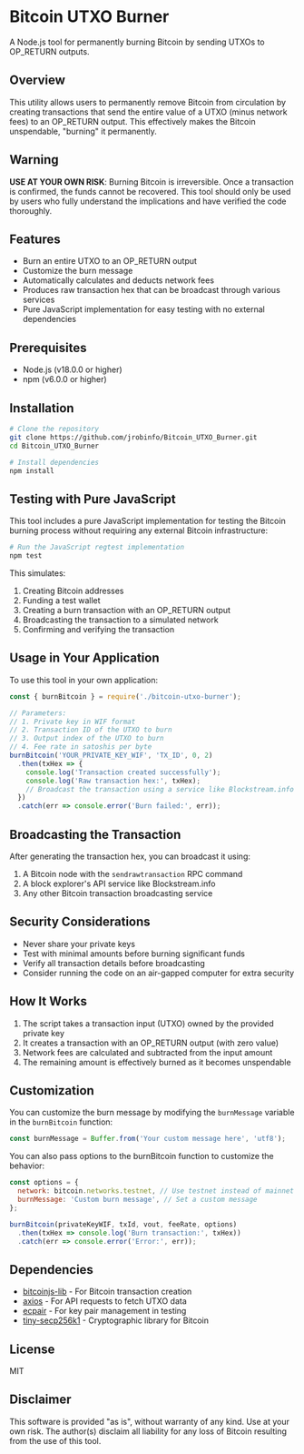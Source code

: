 # Bitcoin UTXO Burner

A Node.js tool for permanently burning Bitcoin by sending UTXOs to OP_RETURN outputs.

## Overview

This utility allows users to permanently remove Bitcoin from circulation by creating transactions that send the entire value of a UTXO (minus network fees) to an OP_RETURN output. This effectively makes the Bitcoin unspendable, "burning" it permanently.

## Warning

**USE AT YOUR OWN RISK**: Burning Bitcoin is irreversible. Once a transaction is confirmed, the funds cannot be recovered. This tool should only be used by users who fully understand the implications and have verified the code thoroughly.

## Features

- Burn an entire UTXO to an OP_RETURN output
- Customize the burn message
- Automatically calculates and deducts network fees
- Produces raw transaction hex that can be broadcast through various services
- Pure JavaScript implementation for easy testing with no external dependencies

## Prerequisites

- Node.js (v18.0.0 or higher)
- npm (v6.0.0 or higher)

## Installation

```bash
# Clone the repository
git clone https://github.com/jrobinfo/Bitcoin_UTXO_Burner.git
cd Bitcoin_UTXO_Burner

# Install dependencies
npm install
```

## Testing with Pure JavaScript

This tool includes a pure JavaScript implementation for testing the Bitcoin burning process without requiring any external Bitcoin infrastructure:

```bash
# Run the JavaScript regtest implementation
npm test
```

This simulates:
1. Creating Bitcoin addresses
2. Funding a test wallet
3. Creating a burn transaction with an OP_RETURN output
4. Broadcasting the transaction to a simulated network
5. Confirming and verifying the transaction

## Usage in Your Application

To use this tool in your own application:

```javascript
const { burnBitcoin } = require('./bitcoin-utxo-burner');

// Parameters:
// 1. Private key in WIF format
// 2. Transaction ID of the UTXO to burn
// 3. Output index of the UTXO to burn
// 4. Fee rate in satoshis per byte
burnBitcoin('YOUR_PRIVATE_KEY_WIF', 'TX_ID', 0, 2)
  .then(txHex => {
    console.log('Transaction created successfully');
    console.log('Raw transaction hex:', txHex);
    // Broadcast the transaction using a service like Blockstream.info
  })
  .catch(err => console.error('Burn failed:', err));
```

## Broadcasting the Transaction

After generating the transaction hex, you can broadcast it using:

1. A Bitcoin node with the `sendrawtransaction` RPC command
2. A block explorer's API service like Blockstream.info
3. Any other Bitcoin transaction broadcasting service

## Security Considerations

- Never share your private keys
- Test with minimal amounts before burning significant funds
- Verify all transaction details before broadcasting
- Consider running the code on an air-gapped computer for extra security

## How It Works

1. The script takes a transaction input (UTXO) owned by the provided private key
2. It creates a transaction with an OP_RETURN output (with zero value)
3. Network fees are calculated and subtracted from the input amount
4. The remaining amount is effectively burned as it becomes unspendable

## Customization

You can customize the burn message by modifying the `burnMessage` variable in the `burnBitcoin` function:

```javascript
const burnMessage = Buffer.from('Your custom message here', 'utf8');
```

You can also pass options to the burnBitcoin function to customize the behavior:
```javascript
const options = {
  network: bitcoin.networks.testnet, // Use testnet instead of mainnet
  burnMessage: 'Custom burn message', // Set a custom message
};

burnBitcoin(privateKeyWIF, txId, vout, feeRate, options)
  .then(txHex => console.log('Burn transaction:', txHex))
  .catch(err => console.error('Error:', err));
```

## Dependencies

- [bitcoinjs-lib](https://github.com/bitcoinjs/bitcoinjs-lib) - For Bitcoin transaction creation
- [axios](https://github.com/axios/axios) - For API requests to fetch UTXO data
- [ecpair](https://github.com/bitcoinjs/ecpair) - For key pair management in testing
- [tiny-secp256k1](https://github.com/bitcoinjs/tiny-secp256k1) - Cryptographic library for Bitcoin

## License

MIT

## Disclaimer

This software is provided "as is", without warranty of any kind. Use at your own risk. The author(s) disclaim all liability for any loss of Bitcoin resulting from the use of this tool. 
